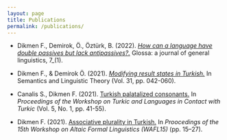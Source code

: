 ```yaml
---
layout: page
title: Publications
permalink: /publications/
---
```


- Dikmen F., Demirok, Ö., Öztürk, B. (2022). [_How can a language have double passives but lack antipassives?._](https://www.glossa-journal.org/article/id/6553/) Glossa: a journal of general linguistics, 7_(1).

- Dikmen F., & Demirok Ö. (2021). [_Modifying result states in Turkish._](https://journals.linguisticsociety.org/proceedings/index.php/SALT/article/view/31.003) In Semantics and Linguistic Theory (Vol. 31, pp. 042-060).

- Canalis S., Dikmen F. (2021). [Turkish palatalized consonants.](https://journals.linguisticsociety.org/proceedings/index.php/tu/article/view/4781) In _Proceedings of the Workshop on Turkic and Languages in Contact with Turkic_ (Vol. 5, No. 1, pp. 41-55).

- Dikmen F. (2021). [Associative plurality in Turkish.](https://furkandikmen.com/assets/publications/Associative_plurality_in_Turkish.pdf) In _Proocedings of the 15th Workshop on Altaic Formal Linguistics (WAFL15)_ (pp. 15–27).
